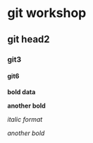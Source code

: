 # git workshop
## git head2
### git3
#### git6

**bold data**

__another bold__

*italic format*

_another bold_
